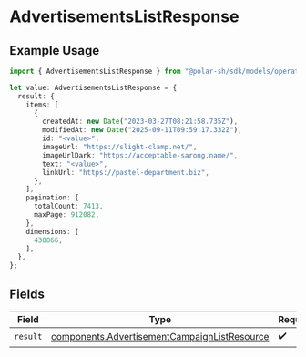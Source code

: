 # AdvertisementsListResponse

## Example Usage

```typescript
import { AdvertisementsListResponse } from "@polar-sh/sdk/models/operations/advertisementslist.js";

let value: AdvertisementsListResponse = {
  result: {
    items: [
      {
        createdAt: new Date("2023-03-27T08:21:58.735Z"),
        modifiedAt: new Date("2025-09-11T09:59:17.332Z"),
        id: "<value>",
        imageUrl: "https://slight-clamp.net/",
        imageUrlDark: "https://acceptable-sarong.name/",
        text: "<value>",
        linkUrl: "https://pastel-department.biz",
      },
    ],
    pagination: {
      totalCount: 7413,
      maxPage: 912082,
    },
    dimensions: [
      438866,
    ],
  },
};
```

## Fields

| Field                                                                                                        | Type                                                                                                         | Required                                                                                                     | Description                                                                                                  |
| ------------------------------------------------------------------------------------------------------------ | ------------------------------------------------------------------------------------------------------------ | ------------------------------------------------------------------------------------------------------------ | ------------------------------------------------------------------------------------------------------------ |
| `result`                                                                                                     | [components.AdvertisementCampaignListResource](../../models/components/advertisementcampaignlistresource.md) | :heavy_check_mark:                                                                                           | N/A                                                                                                          |